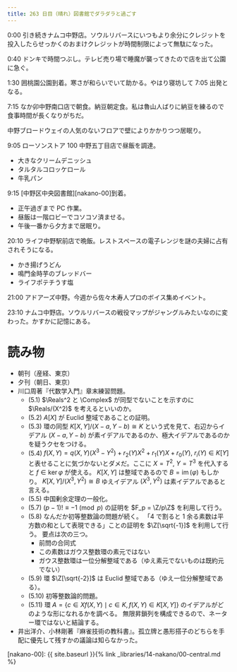 ```yaml
---
title: 263 日目（晴れ）図書館でダラダラと過ごす
---
```


0:00 引き続きナムコ中野店。ソウルリバースにいつもより余分にクレジットを投入したらせっかくのおまけクレジットが時間制限によって無駄になった。

0:40 ドンキで時間つぶし。テレビ売り場で睡魔が襲ってきたので店を出て公園に急ぐ。

1:30 囲桃園公園到着。寒さが和らいでいて助かる。やはり寝坊して 7:05 出発となる。

7:15 なか卯中野南口店で朝食。納豆朝定食。私は魯山人ばりに納豆を練るので食事時間が長くなりがちだ。

中野ブロードウェイの人気のないフロアで壁によりかかりつつ居眠り。

9:05 ローソンストア 100 中野五丁目店で昼飯を調達。
* 大きなクリームデニッシュ
* タルタルコロッケロール
* 牛乳パン

9:15 [中野区中央図書館][nakano-00]到着。
* 正午過ぎまで PC 作業。
* 昼飯は一階ロビーでコソコソ済ませる。
* 午後一番から夕方まで居眠り。

20:10 ライフ中野駅前店で晩飯。レストスペースの電子レンジを謎の夫婦に占有されそうになる。
* かき揚げうどん
* 鳴門金時芋のブレッドバー
* ライフポテチうす塩

21:00 アドアーズ中野。今週から佐々木寿人プロのボイス集めイベント。

23:10 ナムコ中野店。ソウルリバースの戦役マップがジャングルみたいなのに変わった。かすかに記憶にある。

# 読み物

* 朝刊（産経、東京）
* 夕刊（朝日、東京）
* 川口周著『代数学入門』章末練習問題。
  * (5.1) $\Reals^2 と \Complex$ が同型でないことを示すのに $\Reals/(X^2)$ を考えるといいのか。
  * (5.2) $A[X]$ が Euclid 整域であることの証明。
  * (5.3) 環の同型 $K[X, Y]/(X - a, Y - b) \cong K$ という式を見て、右辺からイデアル
    $(X - a, Y - b)$ が素イデアルであるのか、極大イデアルであるのかを疑うクセをつける。
  * (5.4) $f(X, Y) = q(X, Y)(X^3 - Y^2) + r_2(Y)X^2 + r_1(Y)X + r_0(Y),\ r_i(Y) \in K[Y]$
    と表せることに気づかないとダメだ。ここに $X = T^2,\ Y = T^3$ を代入すると $f \in \ker{\varphi}$ が使える。
    $K[X, Y]$ は整域であるので $B = \operatorname{im}(\varphi)$ もしかり。
    $K[X, Y]/(X^3, Y^2) \cong B$ ゆえイデアル $(X^3, Y^2)$ は素イデアルであると言える。
  * (5.5) 中国剰余定理の一般化。
  * (5.7) $(p - 1)! \equiv -1 \pmod{p}$ の証明を $F_p = \Z/p\Z$ を利用して行う。
  * (5.8) なんだか初等整数論の問題が続く。
    「4 で割ると 1 余る素数は平方数の和として表現できる」ことの証明を $\Z[\sqrt{-1}]$ を利用して行う。
    要点は次の三つ。
    * 前問の合同式
    * この素数はガウス整数環の素元ではない
    * ガウス整数環は一位分解整域である（ゆえ素元でないものは既約元でない）
  * (5.9) 環 $\Z[\sqrt{-2}]$ は Euclid 整域である（ゆえ一位分解整域である）。
  * (5.10) 初等整数論的問題。
  * (5.11) 環 $A = \{c \in X f(X, Y)\mid c \in K, f(X, Y) \in K[X, Y]\}$ のイデアルがどのような形になれるかを調べる。
    無限昇鎖列を構成できるので、ネーター環ではないと結論する。
* 井出洋介、小林剛著『麻雀技術の教科書』。孤立牌と愚形搭子のどちらを手配に優先して残すかの議論は知らなかった。

[nakano-00]: {{ site.baseurl }}{% link _libraries/14-nakano/00-central.md %}
